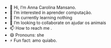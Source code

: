 - 👋 Hi, I’m Anna Carolina Mansano.
- 👀 I’m interested in aprender computação.
- 🌱 I’m currently learning nothing
- 💞️ I’m looking to collaborate on ajudar os animais
- 📫 How to reach me .
- 😄 Pronouns: she
- ⚡ Fun fact: amo quiabo.

<!---
annalinda12/annalinda12 is a ✨ special ✨ repository because its `README.md` (this file) appears on your GitHub profile.
You can click the Preview link to take a look at your changes.
--->

